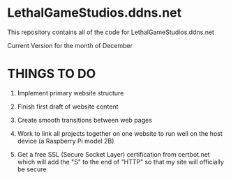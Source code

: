 # LethalGameStudios.ddns.net
This repository contains all of the code for LethalGameStudios.ddns.net

Current Version for the month of December


# THINGS TO DO

1. Implement primary website structure

2. Finish first draft of website content

3. Create smooth transitions between web pages

4. Work to link all projects together on one website to run well on the host device (a Raspberry Pi model 2B)

5. Get a free SSL (Secure Socket Layer) certification from certbot.net which will add the "S" to the end of "HTTP" so that my site will officially be secure

